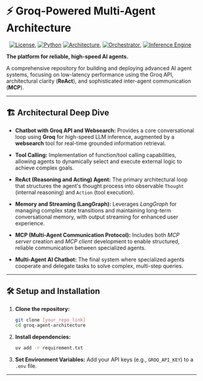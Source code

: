 
# ⚡ Groq-Powered Multi-Agent Architecture

&nbsp;
[![License](https://img.shields.io/badge/License-MIT-green.svg)](https://opensource.org/licenses/MIT), [![Python](https://img.shields.io/badge/Python-3.10%2B-blue.svg)](https://www.python.org/) [![Architecture](https://img.shields.io/badge/Architecture-ReAct%20%7C%20Multi--Agent-orange.svg)](), [![Orchestrator](https://img.shields.io/badge/Orchestrator-LangGraph-red.svg)](), [![Inference Engine](https://img.shields.io/badge/Inference-Groq-579c09.svg)]()



**The platform for reliable, high-speed AI agents.**

A comprehensive repository for building and deploying advanced AI agent systems, focusing on low-latency performance using the Groq API, architectural clarity (**ReAct**), and sophisticated inter-agent communication (**MCP**).

---

## 🏗️ Architectural Deep Dive

* **Chatbot with Groq API and Websearch:** Provides a core conversational loop using **Groq** for high-speed LLM inference, augmented by a **websearch** tool for real-time grounded information retrieval.
  
* **Tool Calling:** Implementation of function/tool calling capabilities, allowing agents to dynamically select and execute external logic to achieve complex goals.
  
* **ReAct (Reasoning and Acting) Agent:** The primary architectural loop that structures the agent's thought process into observable `Thought` (internal reasoning) and `Action` (tool execution).
* **Memory and Streaming (LangGraph):** Leverages *LangGraph* for managing complex state transitions and maintaining long-term conversational memory, with output streaming for enhanced user experience.
* **MCP (Multi-Agent Communication Protocol):** Includes both *MCP server* creation and *MCP client* development to enable structured, reliable communication between specialized agents.
* **Multi-Agent AI Chatbot:** The final system where specialized agents cooperate and delegate tasks to solve complex, multi-step queries.

---

## 🛠️ Setup and Installation

1.  **Clone the repository:**
    ```bash
    git clone [your_repo_link]
    cd groq-agent-architecture
    ```
2.  **Install dependencies:**
    ```bash
    uv add -r requirement.txt
    ```
3.  **Set Environment Variables:** Add your API keys (e.g., `GROQ_API_KEY`) to a `.env` file.

---
